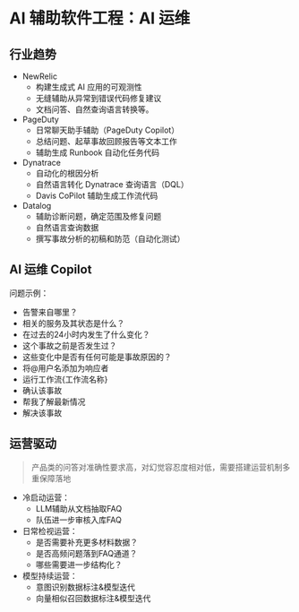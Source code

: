 # AI 辅助软件工程：AI 运维

## 行业趋势

- NewRelic
    - 构建生成式 AI 应用的可观测性
    - 无缝辅助从异常到错误代码修复建议
    - 文档问答、自然查询语言转换等。
- PageDuty
    - 日常聊天助手辅助（PageDuty Copilot）
    - 总结问题、起草事故回顾报告等文本工作
    - 辅助生成 Runbook 自动化任务代码
- Dynatrace
    - 自动化的根因分析
    - 自然语言转化 Dynatrace 查询语言（DQL）
    - Davis CoPilot 辅助生成工作流代码
- Datalog
    - 辅助诊断问题，确定范围及修复问题
    - 自然语言查询数据
    - 撰写事故分析的初稿和防范（自动化测试）

## AI 运维 Copilot

问题示例：

- 告警来自哪里？
- 相关的服务及其状态是什么？
- 在过去的24小时内发生了什么变化？
- 这个事故之前是否发生过？
- 这些变化中是否有任何可能是事故原因的？
- 将@用户名添加为响应者
- 运行工作流{工作流名称}
- 确认该事故
- 帮我了解最新情况
- 解决该事故

## 运营驱动

> 产品类的问答对准确性要求高，对幻觉容忍度相对低，需要搭建运营机制多重保障落地

- 冷启动运营：
    - LLM辅助从文档抽取FAQ
    - 队伍进一步审核入库FAQ
- 日常检视运营：
    - 是否需要补充更多材料数据？
    - 是否高频问题落到FAQ通道？
    - 哪些需要进一步结构化？
- 模型持续运营：
    - 意图识别数据标注&模型迭代
    - 向量相似召回数据标注&模型迭代


